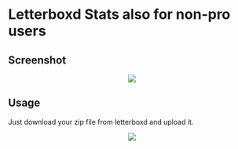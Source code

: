 # Letterboxd Stats also for non-pro users

## Screenshot
<p align="center">
  <img src="[https://github.com/user-attachments/assets/1535b5bb-4d70-4f99-80c4-81d89582be37](https://github.com/user-attachments/assets/81be9265-80a8-4811-a542-fbbb2dc14a34)" />
</p>


## Usage
Just download your zip file from letterboxd and upload it.

<p align="center">
  <img src="https://github.com/user-attachments/assets/1535b5bb-4d70-4f99-80c4-81d89582be37" />
</p>
